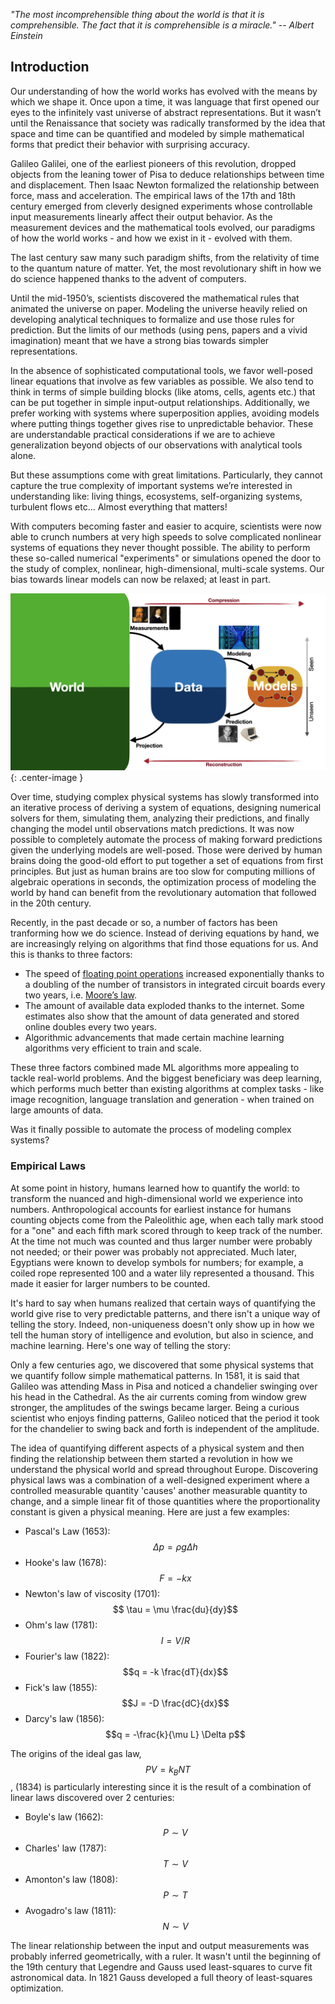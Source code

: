 
*"The most incomprehensible thing about the world is that it is comprehensible. The fact that it is comprehensible is a miracle." -- Albert Einstein*

## Introduction
Our understanding of how the world works has evolved with the means by which we
shape it. Once upon a time, it was language that first opened our eyes to the
infinitely vast universe of abstract representations. But it wasn’t until the
Renaissance that society was radically transformed by the idea that space and
time can be quantified and modeled by simple mathematical forms that predict
their behavior with surprising accuracy.

Galileo Galilei, one of the earliest pioneers of this revolution, dropped
objects from the leaning tower of Pisa to deduce relationships between time and
displacement. Then Isaac Newton formalized the relationship between force, mass
and acceleration. The empirical laws of the 17th and 18th century emerged from
cleverly designed experiments whose controllable input measurements linearly
affect their output behavior. As the measurement devices and the mathematical
tools evolved, our paradigms of how the world works - and how we exist in it -
evolved with them.

The last century saw many such paradigm shifts, from the relativity of time to
the quantum nature of matter. Yet, the most revolutionary shift in how we do
science happened thanks to the advent of computers. 

Until the mid-1950’s, scientists discovered the mathematical rules that
animated the universe on paper. Modeling the universe heavily relied on
developing analytical techniques to formalize and use those rules for
prediction. But the limits of our methods (using pens, papers and a vivid
imagination) meant that we have a strong bias towards simpler representations. 

In the absence of sophisticated computational tools, we favor well-posed linear
equations that involve as few variables as possible. We also tend to think in
terms of simple building blocks (like atoms, cells, agents etc.) that can be put
together in simple input-output relationships. Additionally, we prefer working
with systems where superposition applies, avoiding models where putting things
together gives rise to unpredictable behavior. These are understandable
practical considerations if we are to achieve generalization beyond objects of
our observations with analytical tools alone. 

But these assumptions come with great limitations. Particularly, they cannot
capture the true complexity of important systems we’re interested in
understanding like: living things, ecosystems, self-organizing systems,
turbulent flows etc... Almost everything that matters!

With computers becoming faster and easier to acquire, scientists were now able
to crunch numbers at very high speeds to solve complicated nonlinear systems of
equations they never thought possible. The ability to perform these so-called
numerical "experiments" or simulations opened the door to the study of complex,
nonlinear, high-dimensional, multi-scale systems. Our bias towards linear models
can now be relaxed; at least in part.

![World Data Model](world-data-model.jpeg){: .center-image }


Over time, studying complex physical systems has slowly transformed into an
iterative process of deriving a system of equations, designing numerical solvers
for them, simulating them, analyzing their predictions, and finally changing the
model until observations match predictions. It was now possible to completely
automate the process of making forward predictions given the underlying models
are well-posed. Those were derived by human brains doing the good-old effort to
put together a set of equations from first principles. But just as human brains
are too slow for computing millions of algebraic operations in seconds, the
optimization process of modeling the world by hand can benefit from the
revolutionary automation that followed in the 20th century.

Recently, in the past decade or so, a number of factors has been tranforming
how we do science. Instead of deriving equations by hand, we are increasingly
relying on algorithms that find those equations for us. And this is thanks to
three factors:
- The speed of [floating point operations](https://en.wikipedia.org/wiki/Floating-point_arithmetic) increased exponentially thanks to a doubling of the number of transistors in integrated circuit boards every two years, i.e. [Moore’s law](https://en.wikipedia.org/wiki/Moore%27s_law).
- The amount of available data exploded thanks to the internet. Some estimates also show that the amount of data generated and stored online doubles every two years.
- Algorithmic advancements that made certain machine learning algorithms very efficient to train and scale. 

These three factors combined made ML algorithms more appealing to tackle
real-world problems. And the biggest beneficiary was deep learning, which
performs much better than existing algorithms at complex tasks - like image
recognition, language translation and generation - when trained on large amounts
of data.

Was it finally possible to automate the process of modeling complex systems?

### Empirical Laws

At some point in history, humans learned how to quantify the world: to
transform the nuanced and high-dimensional world we experience into numbers.
Anthropological accounts for earliest instance for humans counting objects come
from the Paleolithic age, when each tally mark stood for a "one" and each fifth
mark scored through to keep track of the number. At the time not much was
counted and thus larger number were probably not needed; or their power was
probably not appreciated. Much later, Egyptians were known to develop symbols
for numbers; for example, a coiled rope represented 100 and a water lily
represented a thousand. This made it easier for larger numbers to be counted.

It's hard to say when humans realized that certain ways of quantifying the
world give rise to very predictable patterns, and there isn't a unique way of
telling the story. Indeed, non-uniqueness doesn't only show up in how we tell
the human story of intelligence and evolution, but also in science, and machine
learning. Here's one way of telling the story:

Only a few centuries ago, we discovered that some physical systems that we
quantify follow simple mathematical patterns. In 1581, it is said that Galileo
was attending Mass in Pisa and noticed a chandelier swinging over his head in
the Cathedral. As the air currents coming from window grew stronger, the
amplitudes of the swings became larger. Being a curious scientist who enjoys
finding patterns, Galileo noticed that the period it took for the chandelier to
swing back and forth is independent of the amplitude.

The idea of quantifying different aspects of a physical system and then finding
the relationship between them started a revolution in how we understand the
physical world and spread throughout Europe. Discovering physical laws was a
combination of a well-designed experiment where a controlled measurable quantity
'causes' another measurable quantity to change, and a simple linear fit of those
quantities where the proportionality constant is given a physical meaning. Here
are just a few examples:

- Pascal's Law (1653): $$\Delta p = \rho g \Delta h$$
- Hooke's law (1678): $$F = - k x$$
- Newton's law of viscosity (1701): $$ \tau = \mu \frac{du}{dy}$$
- Ohm's law (1781): $$I = V/R$$
- Fourier's law (1822): $$q = -k \frac{dT}{dx}$$
- Fick's law (1855): $$J = -D \frac{dC}{dx}$$
- Darcy's law (1856): $$q = -\frac{k}{\mu L} \Delta p$$

The origins of the ideal gas law, $$PV = k_B NT$$, (1834) is particularly
interesting since it is the result of a combination of linear laws discovered
over 2 centuries:

- Boyle's law (1662): $$P \sim V$$
- Charles' law (1787): $$T \sim V$$
- Amonton's law (1808): $$P \sim T$$
- Avogadro's law (1811): $$N \sim V$$

The linear relationship between the input and output measurements was probably
inferred geometrically, with a ruler. It wasn't until the beginning of the 19th
century that Legendre and Gauss used least-squares to curve fit astronomical
data. In 1821 Gauss developed a full theory of least-squares optimization. 